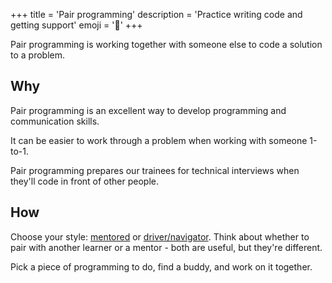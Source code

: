 +++
title = 'Pair programming'
description = 'Practice writing code and getting support'
emoji = '👥'
+++

Pair programming is working together with someone else to code a solution to a problem.

## Why
Pair programming is an excellent way to develop programming and communication skills.

It can be easier to work through a problem when working with someone 1-to-1.

Pair programming prepares our trainees for technical interviews when they'll code in front of other people.

## How

Choose your style: [mentored](./mentored/) or [driver/navigator](./driver-navigator/). Think about whether to pair with another learner or a mentor - both are useful, but they're different.

Pick a piece of programming to do, find a buddy, and work on it together.
